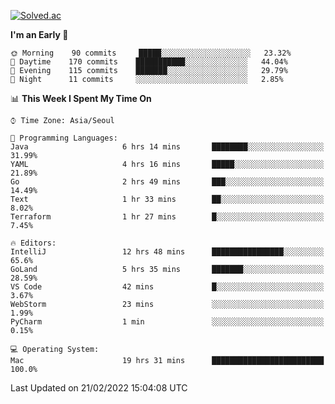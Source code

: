 [![Solved.ac](http://mazassumnida.wtf/api/v2/generate_badge?boj=kuckjwi)](https://solved.ac/kuckjwi)
<!--START_SECTION:waka-->
**I'm an Early 🐤** 

```text
🌞 Morning    90 commits     █████░░░░░░░░░░░░░░░░░░░░   23.32% 
🌆 Daytime    170 commits    ███████████░░░░░░░░░░░░░░   44.04% 
🌃 Evening    115 commits    ███████░░░░░░░░░░░░░░░░░░   29.79% 
🌙 Night      11 commits     ░░░░░░░░░░░░░░░░░░░░░░░░░   2.85%

```


📊 **This Week I Spent My Time On** 

```text
⌚︎ Time Zone: Asia/Seoul

💬 Programming Languages: 
Java                     6 hrs 14 mins       ████████░░░░░░░░░░░░░░░░░   31.99% 
YAML                     4 hrs 16 mins       █████░░░░░░░░░░░░░░░░░░░░   21.89% 
Go                       2 hrs 49 mins       ███░░░░░░░░░░░░░░░░░░░░░░   14.49% 
Text                     1 hr 33 mins        ██░░░░░░░░░░░░░░░░░░░░░░░   8.02% 
Terraform                1 hr 27 mins        █░░░░░░░░░░░░░░░░░░░░░░░░   7.45%

🔥 Editors: 
IntelliJ                 12 hrs 48 mins      ████████████████░░░░░░░░░   65.6% 
GoLand                   5 hrs 35 mins       ███████░░░░░░░░░░░░░░░░░░   28.59% 
VS Code                  42 mins             █░░░░░░░░░░░░░░░░░░░░░░░░   3.67% 
WebStorm                 23 mins             ░░░░░░░░░░░░░░░░░░░░░░░░░   1.99% 
PyCharm                  1 min               ░░░░░░░░░░░░░░░░░░░░░░░░░   0.15%

💻 Operating System: 
Mac                      19 hrs 31 mins      █████████████████████████   100.0%

```


 Last Updated on 21/02/2022 15:04:08 UTC
<!--END_SECTION:waka-->
